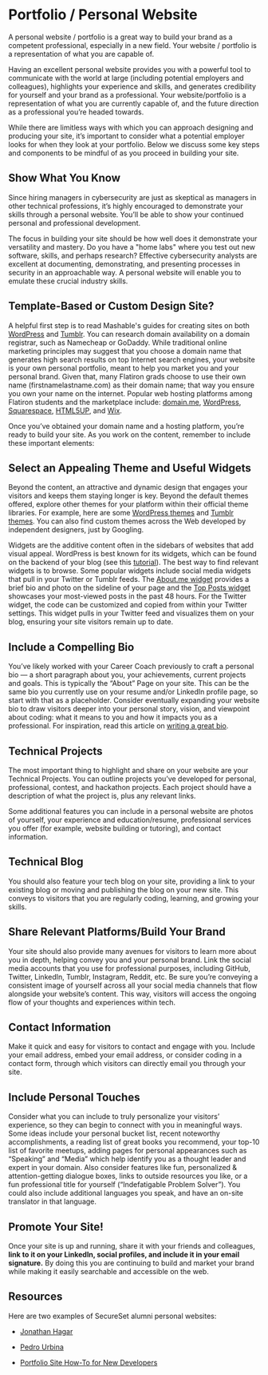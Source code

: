 # Portfolio / Personal Website


A personal website / portfolio is a great way to build your brand as a competent professional, especially in a new field. Your website / portfolio is a representation of what you are capable of. 

Having an excellent personal website provides you with a powerful tool to communicate with the world at large (including potential employers and colleagues), highlights your experience and skills, and generates credibility for yourself and your brand as a professional.  Your website/portfolio is a representation of what you are currently capable of, and the future direction as a professional you’re headed towards.  

While there are limitless ways with which you can approach designing and producing your site, it’s important to consider what a potential employer looks for when they look at your portfolio.  Below we discuss some key steps and components to be mindful of as you proceed in building your site.


## Show What You Know

Since hiring managers in cybersecurity are just as skeptical as managers in other technical professions, it’s highly encouraged to demonstrate your skills through a personal website.  You’ll be able to show your continued personal and professional development.  
 
The focus in building your site should be how well does it demonstrate your versatility and mastery.   Do you have a  "home labs" where you test out new software, skills, and perhaps research?  Effective cybersecurity analysts are excellent at documenting, demonstrating, and presenting processes in security in an approachable way. A personal website will enable you to emulate these crucial industry skills.


## Template-Based or Custom Design Site?

A helpful first step is to read Mashable's guides for creating sites on both [WordPress](https://mashable.com/2013/06/11/wordpress-how-to/) and [Tumblr](https://mashable.com/2012/06/03/the-beginners-guide-to-tumblr/).  You can research domain availability on a domain registrar, such as Namecheap or GoDaddy. While traditional online marketing principles may suggest that you choose a domain name that generates high search results on top Internet search engines, your website is your own personal portfolio, meant to help you market you and your personal brand. Given that, many Flatiron grads choose to use their own name (firstnamelastname.com) as their domain name; that way you ensure you own your name on the internet.  Popular web hosting platforms among Flatiron students and the marketplace include: [domain.me](https://domain.me/), [WordPress](https://wordpress.com/), [Squarespace](https://www.squarespace.com/), [HTML5UP](https://html5up.net/), and [Wix](https://www.wix.com/).

Once you’ve obtained your domain name and a hosting platform, you’re ready to build your site.  As you work on the content, remember to include these important elements:

## Select an Appealing Theme and Useful Widgets

Beyond the content, an attractive and dynamic design that engages your visitors and keeps them staying longer is key.  Beyond the default themes offered, explore other themes for your platform within their official theme libraries.  For example, here are some [WordPress themes](https://wordpress.com/themes) and [Tumblr themes](https://www.tumblr.com/themes/). You can also find custom themes across the Web developed by independent designers, just by Googling.  

Widgets are the additive content often in the sidebars of websites that add visual appeal. WordPress is best known for its widgets, which can be found on the backend of your blog (see this [tutorial](https://en.support.wordpress.com/widgets/)). The best way to find relevant widgets is to browse. Some popular widgets include social media widgets that pull in your Twitter or Tumblr feeds.  The [About.me widget](https://en.support.wordpress.com/widgets/about-me/) provides a brief bio and photo on the sideline of your page and the [Top Posts widget](https://en.support.wordpress.com/widgets/top-posts-widget/) showcases your most-viewed posts in the past 48 hours.  For the Twitter widget, the code can be customized and copied from within your Twitter settings. This widget pulls in your Twitter feed and visualizes them on your blog, ensuring your site visitors remain up to date.

## Include a Compelling Bio

You’ve likely worked with your Career Coach previously to craft a personal bio — a short paragraph about you, your achievements, current projects and goals. This is typically the “About” Page on your site.  This can be the same bio you currently use on your resume and/or LinkedIn profile page, so start with that as a placeholder.  Consider eventually expanding your website bio to draw visitors deeper into your personal story, vision, and viewpoint about coding: what it means to you and how it impacts you as a professional.  For inspiration, read this article on [writing a great bio](https://www.fastcompany.com/3007103/art-writing-your-own-bio-how-toot-your-horn-without-sounding-blowhard).

## Technical Projects

The most important thing to highlight and share on your website are your Technical Projects.  You can outline projects you’ve developed for personal, professional, contest, and hackathon projects.  Each project should have a description of what the project is, plus any relevant links.

Some additional features you can include in a personal website are photos of yourself, your experience and education/resume, professional services you offer (for example, website building or tutoring), and contact information.

## Technical Blog

You should also feature your tech blog on your site, providing a link to your existing blog or moving and publishing the blog on your new site.  This conveys to visitors that you are regularly coding, learning, and growing your skills.

## Share Relevant Platforms/Build Your Brand

Your site should also provide many avenues for visitors to learn more about you in depth, helping convey you and your personal brand. Link the social media accounts that you use for professional purposes, including GitHub, Twitter, LinkedIn, Tumblr, Instagram, Reddit, etc.  Be sure you’re conveying a consistent image of yourself across all your social media channels that flow alongside your website’s content.  This way, visitors will access the ongoing flow of your thoughts and experiences within tech.

## Contact Information

Make it quick and easy for visitors to contact and engage with you.  Include your email address, embed your email address, or consider coding in a contact form, through which visitors can directly email you through your site.

## Include Personal Touches

Consider what you can include to truly personalize your visitors’ experience, so they can begin to connect with you in meaningful ways. Some ideas include your personal bucket list, recent noteworthy accomplishments, a reading list of great books you recommend, your top-10 list of favorite meetups, adding pages for personal appearances such as “Speaking” and “Media” which help identify you as a thought leader and expert in your domain.   Also consider features like fun, personalized & attention-getting dialogue boxes, links to outside resources you like, or a fun professional title for yourself (“Indefatigable Problem Solver”).  You could also include additional languages you speak, and have an on-site translator in that language.

## Promote Your Site!

Once your site is up and running, share it with your friends and colleagues, **link to it on your LinkedIn, social profiles, and include it in your email signature.**  By doing this you are continuing to build and market your brand while making it easily searchable and accessible on the web.  

## Resources
 
Here are two examples of SecureSet alumni personal websites: 
- [Jonathan Hagar](https://www.vividhacks.com/) 
- [Pedro Urbina](https://terraflux.github.io/)

- [Portfolio Site How-To for New Developers](https://medium.com/@sethalexander/portfolio-site-how-to-for-new-developers-b1a1e01c4f8a)


